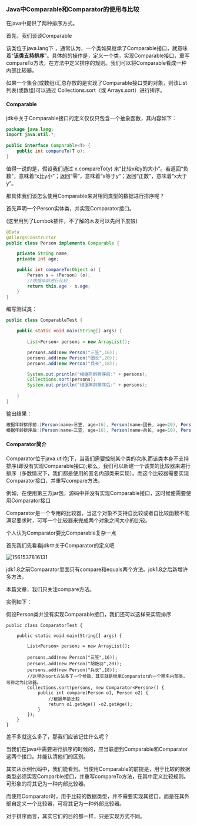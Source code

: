 ### Java中Comparable和Comparator的使用与比较



在java中提供了两种排序方式。

首先，我们谈谈Comparable

该类位于java.lang下 ，通常认为，一个类如果继承了Comparable接口，就意味着“**该类支持排序**”。具体的的操作是，定义一个类，实现Comparable接口，重写compareTo方法，在方法中定义排序的规则。我们可以将Comparable看成一种内部比较器。

如果一个集合(或数组)汇总存放的是实现了Comparable接口类的对象，则该List列表(或数组)可以通过 Collections.sort（或 Arrays.sort）进行排序。



#### Comparable

jdk中关于Comparable接口的定义仅仅只包含一个抽象函数，其内容如下：

```java
package java.lang;
import java.util.*;
 
public interface Comparable<T> {
    public int compareTo(T o);
}
```

值得一说的是，假设我们通过 x.compareTo(y) 来“比较x和y的大小”。若返回“负数”，意味着“x比y小”；返回“零”，意味着“x等于y”；返回“正数”，意味着“x大于y”。 



那具体我们该怎么使用Comparable来对相同类型的数据进行排序呢？

首先声明一个Person实体类，并实现Comparator接口。

(这里用到了Lombok插件，不了解的木友可以先问下度娘)

```java
@Data
@AllArgsConstructor
public class Person implements Comparable {

    private String name;
    private int age;

    public int compareTo(Object o) {
        Person s = (Person) (o);
        //根据年龄进行比较
        return this.age - s.age;
    }
}
```

编写测试类：

```java
public class ComparableTest {

    public static void main(String[] args) {
	
        List<Person> persons = new ArrayList();

        persons.add(new Person("三笠",16));
        persons.add(new Person("团长",20));
        persons.add(new Person("兵长",18));

        System.out.println("根据年龄排序前:" + persons);
        Collections.sort(persons);
        System.out.println("根据年龄排序后:" + persons);
        
    }
}
```

输出结果：

```java
根据年龄排序前:[Person(name=三笠, age=16), Person(name=团长, age=20), Person(name=兵长, age=18)]
根据年龄排序后:[Person(name=三笠, age=16), Person(name=兵长, age=18), Person(name=团长, age=20)]
```



#### Comparator简介

Comparator位于java.util包下，当我们需要控制某个类的次序,而该类本身不支持排序(即没有实现Comparable接口);那么，我们可以新建一个该类的比较器来进行排序（多数情况下，我们都是使用的匿名内部类来实现）。而这个比较器需要实现Comparator接口，并重写compare方法。

例如，在使用第三方jar包，源码中并没有实现Comparable接口，这时候便需要使用Comparator接口

Comparator是一个专用的比较器，当这个对象不支持自比较或者自比较函数不能满足要求时，可写一个比较器来完成两个对象之间大小的比较。

个人认为Comparator要比Comparable复杂一点

首先我们先看看jdk中关于Comparator的定义吧

![1561537816131](C:\Users\yezishu\AppData\Local\Temp\1561537816131.png)



jdk1.8之前Comparator里面只有compare和equals两个方法。jdk1.8之后新增许多方法。

本篇文章，我们只关注compare方法。

实例如下：

假设Person类并没有实现Comparable接口，我们还可以这样来实现排序

```
public class ComparatorTest {

    public static void main(String[] args) {

        List<Person> persons = new ArrayList();

        persons.add(new Person("三笠",16));
        persons.add(new Person("胡艳羽",20));
        persons.add(new Person("兵长",18));
		//这里的sort方法多了一个参数，其实就是继承Comparator的一个匿名内部类，可称之为比较器。
        Collections.sort(persons, new Comparator<Person>() {
            public int compare(Person o1, Person o2) {
                //根据年龄比较
                return o1.getAge() -o2.getAge();
            }
        });
    }
}
```





差不多就这么多了，那我们应该记住什么呢？

当我们在java中需要进行排序的时候的，应当联想到Comparable和Comparator这两个接口。并能认清他们的区别。

其实从示例代码中，我们能看到。当使用Comparable的前提是，用于比较的数据类型必须实现Comparble接口，并重写compareTo方法，在其中定义比较规则。可形象的将其记为一种内部比较器。

而使用Comparator时，用于比较的数据类型，并不需要实现其接口。而是在其外部自定义一个比较器，可将其记为一种外部比较器。

对于排序而言，其实它们的目的都一样，只是实现方式不同。

 